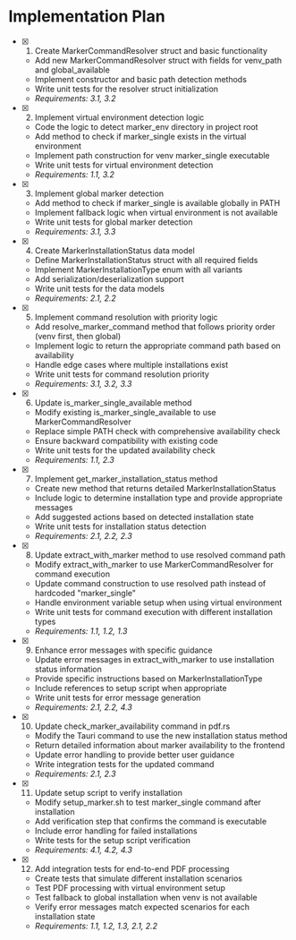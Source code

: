 # Implementation Plan

- [x] 1. Create MarkerCommandResolver struct and basic functionality
  - Add new MarkerCommandResolver struct with fields for venv_path and global_available
  - Implement constructor and basic path detection methods
  - Write unit tests for the resolver struct initialization
  - _Requirements: 3.1, 3.2_

- [x] 2. Implement virtual environment detection logic
  - Code the logic to detect marker_env directory in project root
  - Add method to check if marker_single exists in the virtual environment
  - Implement path construction for venv marker_single executable
  - Write unit tests for virtual environment detection
  - _Requirements: 1.1, 3.2_

- [x] 3. Implement global marker detection
  - Add method to check if marker_single is available globally in PATH
  - Implement fallback logic when virtual environment is not available
  - Write unit tests for global marker detection
  - _Requirements: 3.1, 3.3_

- [x] 4. Create MarkerInstallationStatus data model
  - Define MarkerInstallationStatus struct with all required fields
  - Implement MarkerInstallationType enum with all variants
  - Add serialization/deserialization support
  - Write unit tests for the data models
  - _Requirements: 2.1, 2.2_

- [x] 5. Implement command resolution with priority logic
  - Add resolve_marker_command method that follows priority order (venv first, then global)
  - Implement logic to return the appropriate command path based on availability
  - Handle edge cases where multiple installations exist
  - Write unit tests for command resolution priority
  - _Requirements: 3.1, 3.2, 3.3_

- [x] 6. Update is_marker_single_available method
  - Modify existing is_marker_single_available to use MarkerCommandResolver
  - Replace simple PATH check with comprehensive availability check
  - Ensure backward compatibility with existing code
  - Write unit tests for the updated availability check
  - _Requirements: 1.1, 2.3_

- [x] 7. Implement get_marker_installation_status method
  - Create new method that returns detailed MarkerInstallationStatus
  - Include logic to determine installation type and provide appropriate messages
  - Add suggested actions based on detected installation state
  - Write unit tests for installation status detection
  - _Requirements: 2.1, 2.2, 2.3_

- [x] 8. Update extract_with_marker method to use resolved command path
  - Modify extract_with_marker to use MarkerCommandResolver for command execution
  - Update command construction to use resolved path instead of hardcoded "marker_single"
  - Handle environment variable setup when using virtual environment
  - Write unit tests for command execution with different installation types
  - _Requirements: 1.1, 1.2, 1.3_

- [x] 9. Enhance error messages with specific guidance
  - Update error messages in extract_with_marker to use installation status information
  - Provide specific instructions based on MarkerInstallationType
  - Include references to setup script when appropriate
  - Write unit tests for error message generation
  - _Requirements: 2.1, 2.2, 4.3_

- [x] 10. Update check_marker_availability command in pdf.rs
  - Modify the Tauri command to use the new installation status method
  - Return detailed information about marker availability to the frontend
  - Update error handling to provide better user guidance
  - Write integration tests for the updated command
  - _Requirements: 2.1, 2.3_

- [x] 11. Update setup script to verify installation
  - Modify setup_marker.sh to test marker_single command after installation
  - Add verification step that confirms the command is executable
  - Include error handling for failed installations
  - Write tests for the setup script verification
  - _Requirements: 4.1, 4.2, 4.3_

- [x] 12. Add integration tests for end-to-end PDF processing
  - Create tests that simulate different installation scenarios
  - Test PDF processing with virtual environment setup
  - Test fallback to global installation when venv is not available
  - Verify error messages match expected scenarios for each installation state
  - _Requirements: 1.1, 1.2, 1.3, 2.1, 2.2_